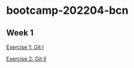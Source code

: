 # bootcamp-202204-bcn

## Week 1

[Exercise 1: Git I](/week1/exercises/exercise-git-basics-1)

[Exercise 2: Git II](/week1/exercises/exercise-git-basics-2)
